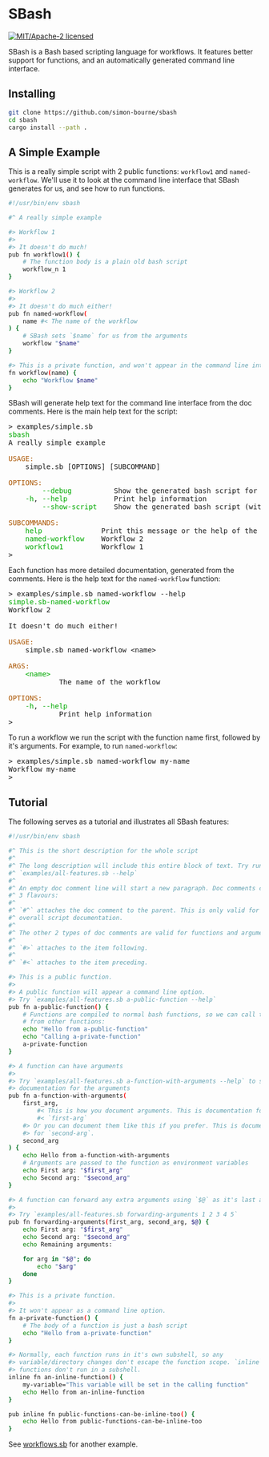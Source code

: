 # SBash

[![MIT/Apache-2 licensed](https://img.shields.io/crates/l/silkenweb)](./LICENSE-APACHE)

SBash is a Bash based scripting language for workflows. It features better support for functions, and an automatically generated command line interface.

## Installing

```bash
git clone https://github.com/simon-bourne/sbash
cd sbash
cargo install --path .
```

## A Simple Example

This is a really simple script with 2 public functions: `workflow1` and `named-workflow`. We'll use it to look at the command line interface that SBash generates for us, and see how to run functions.

```bash
#!/usr/bin/env sbash

#^ A really simple example

#> Workflow 1
#>
#> It doesn't do much!
pub fn workflow1() {
    # The function body is a plain old bash script
    workflow_n 1
}

#> Workflow 2
#>
#> It doesn't do much either!
pub fn named-workflow(
    name #< The name of the workflow
) {
    # SBash sets `$name` for us from the arguments
    workflow "$name"
}

#> This is a private function, and won't appear in the command line interface
fn workflow(name) {
    echo "Workflow $name"
}
```

SBash will generate help text for the command line interface from the doc comments. Here is the main help text for the script:

<pre class="terminal">
<span class="shell">&gt; </span><span class="cmd">examples/simple.sb</span>
<span style='color:#0a0'>sbash</span> 
A really simple example

<span style='color:#a50'>USAGE:</span>
    simple.sb [OPTIONS] [SUBCOMMAND]

<span style='color:#a50'>OPTIONS:
</span>        <span style='color:#0a0'>--debug</span>          Show the generated bash script for a subcommand
    <span style='color:#0a0'>-h</span>, <span style='color:#0a0'>--help</span>           Print help information
        <span style='color:#0a0'>--show-script</span>    Show the generated bash script (without subcommand code)

<span style='color:#a50'>SUBCOMMANDS</span><span style='color:#a50'>:
</span>    <span style='color:#0a0'>help</span>              Print this message or the help of the given subcommand(s)
    <span style='color:#0a0'>named-workflow</span>    Workflow 2
    <span style='color:#0a0'>workflow1</span>         Workflow 1
<span class="shell">&gt; </span><span class="caret"> </span>
</pre>

Each function has more detailed documentation, generated from the comments. Here is the help text for the `named-workflow` function:

<pre class="terminal">
<span class="shell">&gt; </span><span class="cmd">examples/simple.sb</span> <span class="arg">named-workflow</span> <span class="flag">--help</span>
<span style='color:#0a0'>simple.sb-named-workflow</span> 
Workflow 2

It doesn&#39;t do much either!

<span style='color:#a50'>USAGE:</span>
    simple.sb named-workflow &lt;name&gt;

<span style='color:#a50'>ARGS:
</span>    <span style='color:#0a0'>&lt;name&gt;</span>
            The name of the workflow

<span style='color:#a50'>OPTIONS:
</span>    <span style='color:#0a0'>-h</span>, <span style='color:#0a0'>--help</span>
            Print help information
<span class="shell">&gt; </span><span class="caret"> </span>
</pre>

To run a workflow we run the script with the function name first, followed by it's arguments. For example, to run `named-workflow`:

<pre class="terminal">
<span class="shell">&gt; </span><span class="cmd">examples/simple.sb</span> <span class="arg">named-workflow</span> <span class="arg">my-name</span>
Workflow my-name
<span class="shell">&gt; </span><span class="caret"> </span>
</pre>

## Tutorial

The following serves as a tutorial and illustrates all SBash features:

```bash
#!/usr/bin/env sbash

#^ This is the short description for the whole script
#^
#^ The long description will include this entire block of text. Try running
#^ `examples/all-features.sb --help`
#^
#^ An empty doc comment line will start a new paragraph. Doc comments come in
#^ 3 flavours:
#^
#^ `#^` attaches the doc comment to the parent. This is only valid for the
#^ overall script documentation.
#^
#^ The other 2 types of doc comments are valid for functions and arguments:
#^
#^ `#>` attaches to the item following.
#^
#^ `#<` attaches to the item preceding.

#> This is a public function.
#>
#> A public function will appear a command line option.
#> Try `examples/all-features.sb a-public-function --help`
pub fn a-public-function() {
    # Functions are compiled to normal bash functions, so we can call them 
    # from other functions:
    echo "Hello from a-public-function"
    echo "Calling a-private-function"
    a-private-function
}

#> A function can have arguments
#>
#> Try `examples/all-features.sb a-function-with-arguments --help` to see
#> documentation for the arguments 
pub fn a-function-with-arguments(
    first_arg,
        #< This is how you document arguments. This is documentation for
        #< `first-arg`
    #> Or you can document them like this if you prefer. This is documentation
    #> for `second-arg`.
    second_arg
) {
    echo Hello from a-function-with-arguments
    # Arguments are passed to the function as environment variables
    echo First arg: "$first_arg"
    echo Second arg: "$second_arg"
}

#> A function can forward any extra arguments using `$@` as it's last argument
#>
#> Try `examples/all-features.sb forwarding-arguments 1 2 3 4 5`
pub fn forwarding-arguments(first_arg, second_arg, $@) {
    echo First arg: "$first_arg"
    echo Second arg: "$second_arg"
    echo Remaining arguments:

    for arg in "$@"; do
        echo "$arg"
    done
}

#> This is a private function.
#>
#> It won't appear as a command line option.
fn a-private-function() {
    # The body of a function is just a bash script
    echo "Hello from a-private-function"
}

#> Normally, each function runs in it's own subshell, so any
#> variable/directory changes don't escape the function scope. `inline`
#> functions don't run in a subshell.
inline fn an-inline-function() {
    my-variable="This variable will be set in the calling function"
    echo Hello from an-inline-function
}

pub inline fn public-functions-can-be-inline-too() {
    echo Hello from public-functions-can-be-inline-too
}
```

See [workflows.sb](workflows.sb) for another example.
